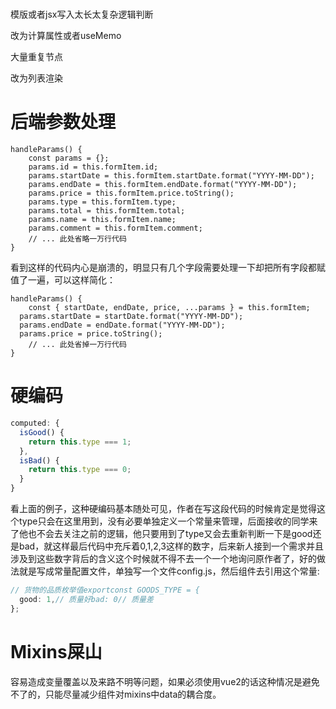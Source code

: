 # 

模版或者jsx写入太长太复杂逻辑判断

改为计算属性或者useMemo

大量重复节点

改为列表渲染


# 后端参数处理

```
handleParams() {
    const params = {};
    params.id = this.formItem.id;
    params.startDate = this.formItem.startDate.format("YYYY-MM-DD");
    params.endDate = this.formItem.endDate.format("YYYY-MM-DD");
    params.price = this.formItem.price.toString();
    params.type = this.formItem.type;
    params.total = this.formItem.total;
    params.name = this.formItem.name;
    params.comment = this.formItem.comment;
    // ... 此处省略一万行代码
}
```

看到这样的代码内心是崩溃的，明显只有几个字段需要处理一下却把所有字段都赋值了一遍，可以这样简化：
```
handleParams() {
	const { startDate, endDate, price, ...params } = this.formItem;
  params.startDate = startDate.format("YYYY-MM-DD");
  params.endDate = endDate.format("YYYY-MM-DD");
  params.price = price.toString();
	// ... 此处省掉一万行代码
}
```

# 硬编码

```js
computed: {
  isGood() {
    return this.type === 1;
  },
  isBad() {
    return this.type === 0;
  }
}
```
看上面的例子，这种硬编码基本随处可见，作者在写这段代码的时候肯定是觉得这个type只会在这里用到，没有必要单独定义一个常量来管理，后面接收的同学来了他也不会去关注之前的逻辑，他只要用到了type又会去重新判断一下是good还是bad，就这样最后代码中充斥着0,1,2,3这样的数字，后来新人接到一个需求并且涉及到这些数字背后的含义这个时候就不得不去一个一个地询问原作者了，好的做法就是写成常量配置文件，单独写一个文件config.js，然后组件去引用这个常量:
```js
// 货物的品质枚举值exportconst GOODS_TYPE = {
  good: 1,// 质量好bad: 0// 质量差
};
```

# Mixins屎山

容易造成变量覆盖以及来路不明等问题，如果必须使用vue2的话这种情况是避免不了的，只能尽量减少组件对mixins中data的耦合度。